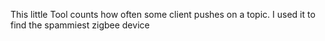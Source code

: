 This little Tool counts how often some client pushes on a topic.
I used it to find the spammiest zigbee device
